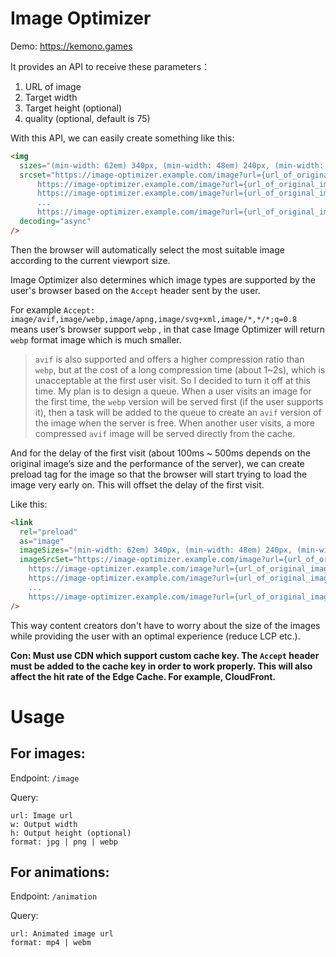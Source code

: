# Image Optimizer

Demo: https://kemono.games

It provides an API to receive these parameters：

1. URL of image
2. Target width
3. Target height (optional)
4. quality (optional, default is 75)

With this API, we can easily create something like this:

```html
<img
  sizes="(min-width: 62em) 340px, (min-width: 48em) 240px, (min-width: 30em) 720px, 720px"
  srcset="https://image-optimizer.example.com/image?url={url_of_original_image}&w=16&q=75 16w,
      https://image-optimizer.example.com/image?url={url_of_original_image}&w=32&q=75 32w,
      https://image-optimizer.example.com/image?url={url_of_original_image}&w=48&q=75 48w,
      ...
      https://image-optimizer.example.com/image?url={url_of_original_image}&w=3840&q=75 3840w"
  decoding="async"
/>
```

Then the browser will automatically select the most suitable image according to the current viewport size.

Image Optimizer also determines which image types are supported by the user's browser based on the `Accept` header sent by the user.

For example `Accept: image/avif,image/webp,image/apng,image/svg+xml,image/*,*/*;q=0.8` means user’s browser support `webp` , in that case Image Optimizer will return `webp` format image which is much smaller.

> `avif` is also supported and offers a higher compression ratio than `webp`, but at the cost of a long compression time (about 1~2s), which is unacceptable at the first user visit. So I decided to turn it off at this time. My plan is to design a queue. When a user visits an image for the first time, the `webp` version will be served first (if the user supports it), then a task will be added to the queue to create an `avif` version of the image when the server is free.  When another user visits, a more compressed `avif` image will be served directly from the cache.
> 

And for the delay of the first visit (about 100ms ~ 500ms depends on the original image’s size and the performance of the server), we can create preload tag for the image so that the browser will start trying to load the image very early on. This will offset the delay of the first visit.

Like this:

```html
<link
  rel="preload"
  as="image"
  imageSizes="(min-width: 62em) 340px, (min-width: 48em) 240px, (min-width: 30em) 720px, 720px"
  imageSrcSet="https://image-optimizer.example.com/image?url={url_of_original_image}&w=16&q=75 16w,
    https://image-optimizer.example.com/image?url={url_of_original_image}&w=32&q=75 32w,
    https://image-optimizer.example.com/image?url={url_of_original_image}&w=48&q=75 48w,
    ...
    https://image-optimizer.example.com/image?url={url_of_original_image}&w=3840&q=75 3840w"
/>
```

This way content creators don't have to worry about the size of the images while providing the user with an optimal experience (reduce LCP etc.).

**Con: Must use CDN which support custom cache key. The `Accept` header must be added to the cache key in order to work properly. This will also affect the hit rate of the Edge Cache. For example, CloudFront.**

# Usage

## For images:

Endpoint: `/image`

Query:

```
url: Image url
w: Output width
h: Output height (optional)
format: jpg | png | webp
```

## For animations:

Endpoint: `/animation`

Query:

```
url: Animated image url
format: mp4 | webm
```
